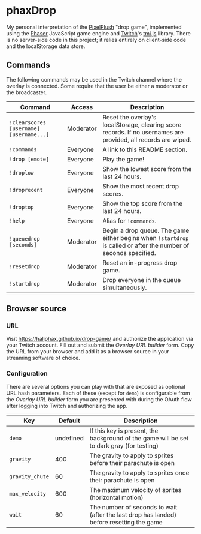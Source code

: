 # phaxDrop

My personal interpretation of the [PixelPlush] "drop game", implemented using
the [Phaser] JavaScript game engine and [Twitch]'s [tmi.js] library. There is
no server-side code in this project; it relies entirely on client-side code and
the localStorage data store.

## Commands

The following commands may be used in the Twitch channel where the overlay is
connected. Some require that the user be either a moderator or the broadcaster.

| Command                                 | Access    | Description                                                                                                      |
| --------------------------------------- | --------- | ---------------------------------------------------------------------------------------------------------------- |
| `!clearscores [username] [username...]` | Moderator | Reset the overlay's localStorage, clearing score records. If no usernames are provided, all records are wiped.   |
| `!commands`                             | Everyone  | A link to this README section.                                                                                   |
| `!drop [emote]`                         | Everyone  | Play the game!                                                                                                   |
| `!droplow`                              | Everyone  | Show the lowest score from the last 24 hours.                                                                    |
| `!droprecent`                           | Everyone  | Show the most recent drop scores.                                                                                |
| `!droptop`                              | Everyone  | Show the top score from the last 24 hours.                                                                       |
| `!help`                                 | Everyone  | Alias for `!commands`.                                                                                           |
| `!queuedrop [seconds]`                  | Moderator | Begin a drop queue. The game either begins when `!startdrop` is called or after the number of seconds specified. |
| `!resetdrop`                            | Moderator | Reset an in-progress drop game.                                                                                  |
| `!startdrop`                            | Moderator | Drop everyone in the queue simultaneously.                                                                       |

## Browser source

### URL

Visit https://haliphax.github.io/drop-game/ and authorize the application via
your Twitch account. Fill out and submit the _Overlay URL builder_ form. Copy
the URL from your browser and add it as a browser source in your streaming
software of choice.

### Configuration

There are several options you can play with that are exposed as optional URL
hash parameters. Each of these (except for `demo`) is configurable from the
_Overlay URL builder_ form you are presented with during the OAuth flow after
logging into Twitch and authorizing the app.

| Key             | Default   | Description                                                                               |
| --------------- | --------- | ----------------------------------------------------------------------------------------- |
| `demo`          | undefined | If this key is present, the background of the game will be set to dark gray (for testing) |
| `gravity`       | 400       | The gravity to apply to sprites before their parachute is open                            |
| `gravity_chute` | 60        | The gravity to apply to sprites once their parachute is open                              |
| `max_velocity`  | 600       | The maximum velocity of sprites (horizontal motion)                                       |
| `wait`          | 60        | The number of seconds to wait (after the last drop has landed) before resetting the game  |

[Phaser]: https://phaser.io
[PixelPlush]: https://pixelplush.dev
[Twitch]: https://twitch.tv
[tmi.js]: https://tmijs.org
